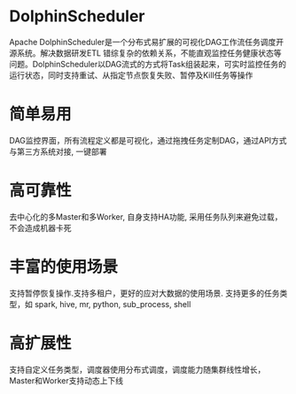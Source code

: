# DolphinScheduler
Apache DolphinScheduler是一个分布式易扩展的可视化DAG工作流任务调度开源系统。解决数据研发ETL 错综复杂的依赖关系，不能直观监控任务健康状态等问题。DolphinScheduler以DAG流式的方式将Task组装起来，可实时监控任务的运行状态，同时支持重试、从指定节点恢复失败、暂停及Kill任务等操作
# 简单易用
DAG监控界面，所有流程定义都是可视化，通过拖拽任务定制DAG，通过API方式与第三方系统对接, 一键部署
# 高可靠性
去中心化的多Master和多Worker, 自身支持HA功能, 采用任务队列来避免过载，不会造成机器卡死
# 丰富的使用场景
支持暂停恢复操作.支持多租户，更好的应对大数据的使用场景. 支持更多的任务类型，如 spark, hive, mr, python, sub_process, shell
# 高扩展性
支持自定义任务类型，调度器使用分布式调度，调度能力随集群线性增长，Master和Worker支持动态上下线
